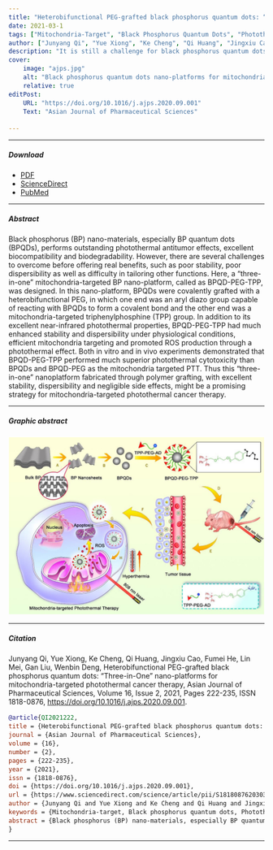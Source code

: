 ```yaml
---
title: "Heterobifunctional PEG-grafted black phosphorus quantum dots: “Three-in-One” nano-platforms for mitochondria-targeted photothermal cancer therapy" 
date: 2021-03-1
tags: ["Mitochondria-Target", "Black Phosphorus Quantum Dots", "Photothermal Therapy", "Cancer Theranostics"]
author: ["Junyang Qi", "Yue Xiong", "Ke Cheng", "Qi Huang", "Jingxiu Cao", "Fumei He", "Lin Mei", "Gan Liu", "Wenbin Deng"]
description: "It is still a challenge for black phosphorus quantum dots (BPQDs) to offer real benefits because of their poor stability and dispersibility. Here, the authors report a BPQDs-based “three-in-one” nano-platform with enhanced stability, dispersibility and mitochondria targeting for photothermal cancer therapy through simple heterobifunctional PEG grafting." 
cover:
    image: "ajps.jpg"
    alt: "Black phosphorus quantum dots nano-platforms for mitochondria-targeted photothermal cancer therapy"
    relative: true
editPost:
    URL: "https://doi.org/10.1016/j.ajps.2020.09.001"
    Text: "Asian Journal of Pharmaceutical Sciences"

---
```


---

##### Download

+ [PDF](ajps.pdf)
+ [ScienceDirect](https://doi.org/10.1016/j.ajps.2020.09.001)
+ [PubMed](https://pubmed.ncbi.nlm.nih.gov/33995616/)

---

##### Abstract

Black phosphorus (BP) nano-materials, especially BP quantum dots (BPQDs), performs outstanding photothermal antitumor effects, excellent biocompatibility and biodegradability. However, there are several challenges to overcome before offering real benefits, such as poor stability, poor dispersibility as well as difficulty in tailoring other functions. Here, a “three-in-one” mitochondria-targeted BP nano-platform, called as BPQD-PEG-TPP, was designed. In this nano-platform, BPQDs were covalently grafted with a heterobifunctional PEG, in which one end was an aryl diazo group capable of reacting with BPQDs to form a covalent bond and the other end was a mitochondria-targeted triphenylphosphine (TPP) group. In addition to its excellent near-infrared photothermal properties, BPQD-PEG-TPP had much enhanced stability and dispersibility under physiological conditions, efficient mitochondria targeting and promoted ROS production through a photothermal effect. Both in vitro and in vivo experiments demonstrated that BPQD-PEG-TPP performed much superior photothermal cytotoxicity than BPQDs and BPQD-PEG as the mitochondria targeted PTT. Thus this “three-in-one” nanoplatform fabricated through polymer grafting, with excellent stability, dispersibility and negligible side effects, might be a promising strategy for mitochondria-targeted photothermal cancer therapy.

---

##### Graphic abstract

![](ajps1.jpg)

---

##### Citation

Junyang Qi, Yue Xiong, Ke Cheng, Qi Huang, Jingxiu Cao, Fumei He, Lin Mei, Gan Liu, Wenbin Deng,
Heterobifunctional PEG-grafted black phosphorus quantum dots: “Three-in-One” nano-platforms for mitochondria-targeted photothermal cancer therapy,
Asian Journal of Pharmaceutical Sciences,
Volume 16, Issue 2,
2021,
Pages 222-235,
ISSN 1818-0876,
https://doi.org/10.1016/j.ajps.2020.09.001.

```BibTeX
@article{QI2021222,
title = {Heterobifunctional PEG-grafted black phosphorus quantum dots: “Three-in-One” nano-platforms for mitochondria-targeted photothermal cancer therapy},
journal = {Asian Journal of Pharmaceutical Sciences},
volume = {16},
number = {2},
pages = {222-235},
year = {2021},
issn = {1818-0876},
doi = {https://doi.org/10.1016/j.ajps.2020.09.001},
url = {https://www.sciencedirect.com/science/article/pii/S1818087620303287},
author = {Junyang Qi and Yue Xiong and Ke Cheng and Qi Huang and Jingxiu Cao and Fumei He and Lin Mei and Gan Liu and Wenbin Deng},
keywords = {Mitochondria-target, Black phosphorus quantum dots, Photothermal therapy, Heterobifunctional PEG, Three-in-one},
abstract = {Black phosphorus (BP) nano-materials, especially BP quantum dots (BPQDs), performs outstanding photothermal antitumor effects, excellent biocompatibility and biodegradability. However, there are several challenges to overcome before offering real benefits, such as poor stability, poor dispersibility as well as difficulty in tailoring other functions. Here, a “three-in-one” mitochondria-targeted BP nano-platform, called as BPQD-PEG-TPP, was designed. In this nano-platform, BPQDs were covalently grafted with a heterobifunctional PEG, in which one end was an aryl diazo group capable of reacting with BPQDs to form a covalent bond and the other end was a mitochondria-targeted triphenylphosphine (TPP) group. In addition to its excellent near-infrared photothermal properties, BPQD-PEG-TPP had much enhanced stability and dispersibility under physiological conditions, efficient mitochondria targeting and promoted ROS production through a photothermal effect. Both in vitro and in vivo experiments demonstrated that BPQD-PEG-TPP performed much superior photothermal cytotoxicity than BPQDs and BPQD-PEG as the mitochondria targeted PTT. Thus this “three-in-one” nanoplatform fabricated through polymer grafting, with excellent stability, dispersibility and negligible side effects, might be a promising strategy for mitochondria-targeted photothermal cancer therapy.}
}
```

---

